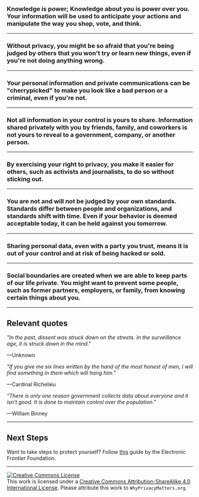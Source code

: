 ### Knowledge is power; Knowledge about you is power over you. Your information will be used to anticipate your actions and manipulate the way you shop, vote, and think.

---
### Without privacy, you might be so afraid that you're being judged by others that you won't try or learn new things, even if you're not doing anything wrong.

---
### Your personal information and private communications can be "cherrypicked" to make you look like a bad person or a criminal, even if you're not.

---
### Not all information in your control is yours to share. Information shared privately with you by friends, family, and coworkers is not yours to reveal to a government, company, or another person.

---
### By exercising your right to privacy, you make it easier for others, such as activists and journalists, to do so without sticking out.

---
### You are not and will not be judged by your own standards. Standards differ between people and organizations, and standards shift with time. Even if your behavior is deemed acceptable today, it can be held against you tomorrow.

---
### Sharing personal data, even with a party you trust, means it is out of your control and at risk of being hacked or sold.

---
### Social boundaries are created when we are able to keep parts of our life private. You might want to prevent some people, such as former partners, employers, or family, from knowing certain things about you.

-----

## Relevant quotes

*"In the past, dissent was struck down on the streets. In the surveillance age, it is struck down in the mind."*

—Unknown

*"If you give me six lines written by the hand of the most honest of men, I will find something in them which will hang him."*

—Cardinal Richelieu

*"There is only one reason government collects data about everyone and it isn't good. It is done to maintain control over the population."*

—William Binney

-----

## Next Steps
Want to take steps to protect yourself? Follow [this](https://ssd.eff.org/) guide by the Electronic Frontier Foundation.

-----
<a rel="license" href="https://creativecommons.org/licenses/by-sa/4.0/"><img alt="Creative Commons License" style="border-width:0" src="https://i.creativecommons.org/l/by-sa/4.0/88x31.png" /></a><br />This work is licensed under a <a rel="license" href="https://creativecommons.org/licenses/by-sa/4.0/">Creative Commons Attribution-ShareAlike 4.0 International License</a>. Please attribute this work to `WhyPrivacyMatters.org`.
